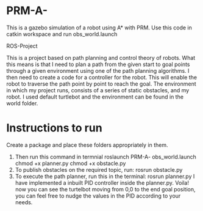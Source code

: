 # PRM-A-
This is a gazebo simulation of a robot using A* with PRM. Use this code in catkin workspace and run obs_world.launch

ROS-Project

This is a project based on path planning and control theory of robots. What this means is that I need to plan a path from the given start to goal points through a given environment using one of the path planning algorithms. I then need to create a code for a controller for the robot. This will enable the robot to traverse the path point by point to reach the goal. The environment in which my project runs, consists of a series of static obstacles, and my robot. I used default turtlebot and the environment can be found in the world folder.

# Instructions to run
Create a package and place these folders appropriately in them.
1) Then run this command in termnial
       roslaunch PRM-A- obs_world.launch
       chmod +x planner.py
       chmod +x obstacle.py
2) To publish obstacles on the required topic, run:
       rosrun obstacle.py
3) To execute the path planner, run this in the terminal:
       rosrun planner.py
I have implemented a inbuilt PID controller inside the planner.py.
Voila! now you can see the turtelbot moving from 0,0 to the end goal position, you can feel free to nudge the values in the PID according to your needs.
